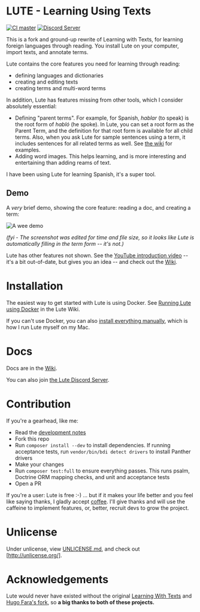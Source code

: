 # LUTE - Learning Using Texts

[![CI master](https://github.com/jzohrab/lute/actions/workflows/symfony-ci.yml/badge.svg?branch=master)](https://github.com/jzohrab/lute/actions/workflows/symfony-ci.yml?query=branch%3Amaster)
[![Discord Server](https://badgen.net/badge/icon/discord?icon=discord&label)](https://discord.gg/CzFUQP5m8u)

This is a fork and ground-up rewrite of Learning with Texts, for learning foreign languages through reading.  You install Lute on your computer, import texts, and annotate terms.

Lute contains the core features you need for learning through reading:

* defining languages and dictionaries
* creating and editing texts
* creating terms and multi-word terms

In addition, Lute has features missing from other tools, which I consider absolutely essential:

* Defining "parent terms".  For example, for Spanish, _hablar_ (to speak) is the root form of _habló_ (he spoke).  In Lute, you can set a root form as the Parent Term, and the definition for that root form is available for all child terms.  Also, when you ask Lute for sample sentences using a term, it includes sentences for all related terms as well.  See [the wiki](https://github.com/jzohrab/lute/wiki/Parent-Terms) for examples.
* Adding word images.  This helps learning, and is more interesting and entertaining than adding reams of text.

I have been using Lute for learning Spanish, it's a super tool.

## Demo

A _very_ brief demo, showing the core feature: reading a doc, and creating a term:

[comment]: # (See docs/adding_readme_gif.md for notes)

![A wee demo](https://user-images.githubusercontent.com/1637133/210660839-b9aebebc-60c6-43fc-9f6d-daf2c448f825.gif)

_(fyi - The screenshot was edited for time and file size, so it looks like Lute is automatically filling in the term form -- it's not.)_

Lute has other features not shown. See the [YouTube introduction video](https://youtu.be/cjSqQTwUFCY) -- it's a bit out-of-date, but gives you an idea -- and check out the [Wiki](https://github.com/jzohrab/lute/wiki).

# Installation

The easiest way to get started with Lute is using Docker.  See [Running Lute using Docker](https://github.com/jzohrab/lute/wiki/Getting-Started) in the Lute Wiki.

If you can't use Docker, you can also [install everything manually](https://github.com/jzohrab/lute/wiki/Getting-started-without-Docker), which is how I run Lute myself on my Mac.

# Docs

Docs are in the [Wiki](https://github.com/jzohrab/lute/wiki).

You can also join [the Lute Discord Server](https://discord.gg/CzFUQP5m8u).

# Contribution

If you're a gearhead, like me:

* Read the [development notes](https://github.com/jzohrab/lute/wiki/Development)
* Fork this repo
* Run `composer install --dev` to install dependencies.  If running acceptance tests, run `vendor/bin/bdi detect drivers` to install Panther drivers
* Make your changes
* Run `composer test:full` to ensure everything passes.  This runs psalm, Doctrine ORM mapping checks, and unit and acceptance tests
* Open a PR

If you're a user: Lute is free :-) ... but if it makes your life better and you feel like saying thanks, I gladly accept <a href="https://www.buymeacoffee.com/jzohrab" target="_blank">coffee</a>.  I'll give thanks and will use the caffeine to implement features, or, better, recruit devs to grow the project.

# Unlicense

Under unlicense, view [UNLICENSE.md](UNLICENSE.md), and check out [http://unlicense.org/].

# Acknowledgements

Lute would never have existed without the original [Learning With Texts](https://sourceforge.net/projects/learning-with-texts) and [Hugo Fara's fork](https://github.com/hugofara), so **a big thanks to both of these projects.**
